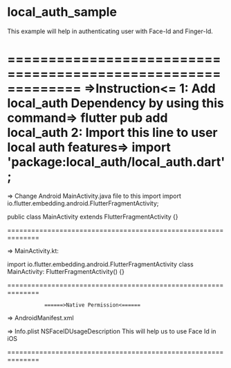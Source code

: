 # local_auth_sample

This example will help in authenticating user with Face-Id and Finger-Id.

=============================================================
=>Instruction<=
1: Add local_auth Dependency by using this command=> flutter pub add local_auth
2: Import this line to user local auth features=> import 'package:local_auth/local_auth.dart';
=============================================================

=> Change Android MainActivity.java file to this import
import io.flutter.embedding.android.FlutterFragmentActivity;

public class MainActivity extends FlutterFragmentActivity {}

==============================================================

=> MainActivity.kt:

import io.flutter.embedding.android.FlutterFragmentActivity class MainActivity:
FlutterFragmentActivity() {}

==============================================================

                ======>Native Permission<======

=> AndroidManifest.xml
<manifest xmlns:android="http://schemas.android.com/apk/res/android"
package="com.example.app">
<uses-permission android:name="android.permission.USE_BIOMETRIC"/>
<manifest>

=> Info.plist
<key>NSFaceIDUsageDescription</key>
<string>This will help us to use Face Id in iOS</string>

==============================================================
